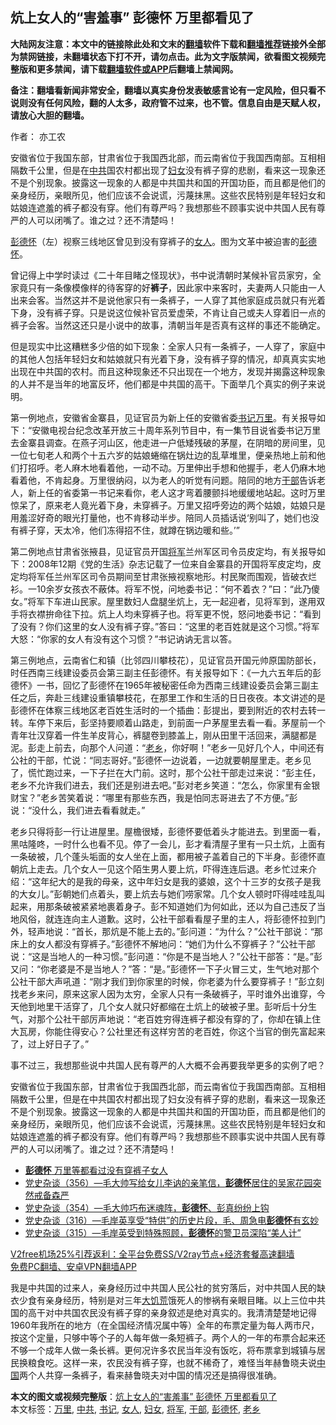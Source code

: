  <h2>炕上女人的“害羞事” 彭德怀 万里都看见了</h2> <p class="notice"><b>大陆网友注意：本文中的链接除此处和文末的<a href="https://github.com/bannedbook/fanqiang" >翻墙</a>软件下载和<a href="https://github.com/killgcd/justmysocks/blob/master/README.md">翻墙推荐</a>链接外全部为禁网链接，未翻墙状态下打不开，请勿点击。此为文字版禁闻，欲看图文视频完整版和更多禁闻，请下载<a href="https://github.com/bannedbook/fanqiang">翻墙软件或APP</a>后翻墙上禁闻网。</p><p>备注：翻墙看新闻非常安全，翻墙以真实身份发表敏感言论有一定风险，但只看不说则没有任何风险，翻的人太多，政府管不过来，也不管。信息自由是天赋人权，请放心大胆的翻墙。</b></p>  <div class="entry"> <p>作者： 亦工农</p> <p id="summary">安徽省位于我国东部，甘肃省位于我国西北部，而云南省位于我国西南部。互相相隔数千公里，但是在<a href="https://www.bannedbook.org/bnews/tag/%e4%b8%ad%e5%85%b1/" class="st_tag internal_tag" rel="tag" title="标签 中共 下的日志">中共</a>国农村都出现了<a href="https://www.bannedbook.org/bnews/tag/%E5%A6%87%E5%A5%B3/" class="st_tag internal_tag" rel="tag" title="标签 妇女 下的日志">妇女</a>没有裤子穿的悲剧，看来这一现象还不是个别现象。披露这一现象的人都是中共国共和国的开国功臣，而且都是他们的亲身经历，亲眼所见，他们应该不会说谎，污蔑抹黑。这些农民特别是年轻妇女和姑娘连遮羞的裤子都没有穿。他们有尊严吗？我想那些不顾事实说中共国人民有尊严的人可以闭嘴了。谁之过？还不清楚吗！</p> <p id="conimg"><span class='wp_keywordlink'><a href="https://www.bannedbook.org/forum2/topic960.html" title="彭德怀自述" target="_blank">彭德怀</a></span>（左）视察三线地区曾见到没有穿裤子的<a href="https://www.bannedbook.org/bnews/tag/%e5%a5%b3%e4%ba%ba/" class="st_tag internal_tag" rel="tag" title="标签 女人 下的日志">女人</a>。图为文革中被迫害的<a href="https://www.bannedbook.org/bnews/tag/%e5%bd%ad%e5%be%b7%e6%80%80/" class="st_tag internal_tag" rel="tag" title="标签 彭德怀 下的日志">彭德怀</a>。</p>  <p>曾记得上中学时读过《二十年目睹之怪现状》，书中说清朝时某候补官员家穷，全家竟只有一条像模像样的待客穿的好<strong>裤子</strong>，因此家中来客时，夫妻两人只能由一人出来会客。当然这并不是说他家只有一条裤子，一人穿了其他家庭成员就只有光着下身，没有裤子穿。只是说这位候补官员爱虚荣，不肯让自己或夫人穿着旧一点的裤子会客。当然这还只是小说中的故事，清朝当年是否真有这样的事还不能确定。</p> <p>但是现实中比这糟糕多少倍的如下现象：全家人只有一条裤子，一人穿了，家庭中的其他人包括年轻妇女和姑娘就只有光着下身，没有裤子穿的情况，却真真实实地出现在中共国的农村。而且这种现象还不只出现在一个地方，发现并揭露这种现象的人并不是当年的地富反坏，他们都是中共国的高干。下面举几个真实的例子来说明。</p> <p>第一例地点，安徽省金寨县，见证官员为新上任的安徽省委<a href="https://www.bannedbook.org/bnews/tag/%e4%b9%a6%e8%ae%b0/" class="st_tag internal_tag" rel="tag" title="标签 书记 下的日志">书记</a><a href="https://www.bannedbook.org/bnews/tag/%e4%b8%87%e9%87%8c/" class="st_tag internal_tag" rel="tag" title="标签 万里 下的日志">万里</a>。有关报导如下：“安徽电视台纪念改革开放三十周年系列节目中，有一集节目说省委书记万里去金寨县调查。在燕子河山区，他走进一户低矮残破的茅屋，在阴暗的房间里，见一位七旬老人和两个十五六岁的姑娘蜷缩在锅灶边的乱草堆里，便亲热地上前和他们打招呼。老人麻木地看着他，一动不动。万里伸出手想和他握手，老人仍麻木地看着他，不肯起身。万里很纳闷，以为老人的听觉有问题。陪同的地方<a href="https://www.bannedbook.org/bnews/tag/%E5%B9%B2%E9%83%A8/" class="st_tag internal_tag" rel="tag" title="标签 干部 下的日志">干部</a>告诉老人，新上任的省委第一书记来看你，老人这才弯着腰颤抖地缓缓地站起。这时万里惊呆了，原来老人竟光着下身，未穿裤子。万里又招呼旁边的两个姑娘，姑娘只是用羞涩好奇的眼光打量他，也不肯移动半步。陪同人员插话说‘别叫了，她们也没有裤子穿，天太冷，他们冻得招不住，就蹲在锅边暖和些。’”</p>  <p>第二例地点甘肃省张掖县，见证官员开国<a href="https://www.bannedbook.org/bnews/tag/%e5%b0%86%e5%86%9b/" class="st_tag internal_tag" rel="tag" title="标签 将军 下的日志">将军</a>兰州军区司令员皮定均，有关报导如下：2008年12期《党的生活》杂志记载了一位来自金寨县的开国将军皮定均，皮定均将军任兰州军区司令员期间至甘肃张掖视察地形。村民聚而围观，皆破衣烂衫。一10余岁女孩衣不蔽体。将军不悦，问地委书记：“何不着衣？”曰：“此乃傻女。”将军下车进山民家。屋里数妇人盘腿坐炕上，无一起迎者，见将军到，遂用双手将衣襟拚命往下拉。炕上人均未穿裤子也。将军更不悦，怒问地委书记：“看到了没有？你们这里的女人没有裤子穿。”答曰：“这里的老百姓就是这个习惯。”将军大怒：“你家的女人有没有这个习惯？”书记讷讷无言以答。</p> <p>第三例地点，云南省仁和镇（比邻四川攀枝花），见证官员开国元帅原国防部长，时任西南三线建设委员会第三副主任彭德怀。有关报导如下：《一九六五年后的彭德怀》一书，回忆了彭德怀在1965年被秘密任命为西南三线建设委员会第三副主任之后，奔赴三线建设重镇攀枝花，在那里工作和生活的日日夜夜。本文讲述的是彭德怀在体察三线地区老百姓生活时的一个插曲：彭提出，要到附近的农村去转一转。车停下来后，彭坚持要顺着山路走，到前面一户茅屋里去看一看。茅屋前一个青年壮汉穿着一件生羊皮背心，裤腿卷到膝盖上，刚从田里干活回来，满腿都是泥。彭走上前去，向那个人问道：“<a href="https://www.bannedbook.org/bnews/tag/%E8%80%81%E4%B9%A1/" class="st_tag internal_tag" rel="tag" title="标签 老乡 下的日志">老乡</a>，你好啊！”老乡一见好几个人，中间还有公社的干部，忙说：“同志哥好。”彭德怀一边说着，一边就要朝屋里走。老乡见了，慌忙跑过来，一下子拦在大门前。这时，那个公社干部走过来说：“彭主任，老乡不允许我们进去，我们还是别进去吧。”彭对老乡笑道：“怎么，你家里有金银财宝？”老乡苦笑着说：“哪里有那些东西，我是怕同志哥进去了不方便。”彭说：“没什么，我们进去看看就走。”</p> <p>老乡只得将彭一行让进屋里。屋檐很矮，彭德怀要低着头才能进去。到里面一看，黑咕隆咚，一时什么也看不见。停了一会儿，彭才看清屋子里有一只土炕，上面有一条破被，几个蓬头垢面的女人坐在上面，都用被子盖着自己的下半身。彭德怀直朝炕上走去。几个女人一见这个陌生男人要上炕，吓得连连后退。老乡忙过来介绍：“这年纪大的是我的母亲，这中年妇女是我的婆娘，这个十三岁的女孩子是我的大女儿。”彭朝她们点着头，要上炕去与她们唠家常。几个女人顿时吓得哇哇乱叫起来，用那条破被紧紧地裹着身子。彭不知道她们为何如此，还以为自己违反了当地风俗，就连连向主人道歉。这时，公社干部看看屋子里的主人，将彭德怀拉到门外，轻声地说：“首长，那炕是不能上去的。”彭问道：“为什么？”公社干部说：“那床上的女人都没有穿裤子。”彭德怀不解地问：“她们为什么不穿裤子？”公社干部说：“这是当地人的一种习惯。”彭问道：“你是不是当地人？”公社干部答：“是。”彭又问：“你老婆是不是当地人？”答：“是。”彭德怀一下子火冒三丈，生气地对那个公社干部大声吼道：“刚才我们到你家里的时候，你老婆为什么要穿裤子！”彭立刻找老乡来问，原来这家人因为太穷，全家人只有一条破裤子，平时谁外出谁穿，今天他到地里干活穿了，几个女人就只好都缩在土炕上的破被子里。彭听后十分生气，对那个公社干部厉声地说：“老百姓穷得连裤子都没有穿的了，你却在镇上住大瓦房，你能住得安心？公社里还有这样穷苦的老百姓，你这个当官的倒先富起来了，过上好日子了。”</p>  <p>事不过三，我想那些说中共国人民有尊严的人大概不会再要我举更多的实例了吧？</p> <p>安徽省位于我国东部，甘肃省位于我国西北部，而云南省位于我国西南部。互相相隔数千公里，但是在中共国农村都出现了妇女没有裤子穿的悲剧，看来这一现象还不是个别现象。披露这一现象的人都是中共国共和国的开国功臣，而且都是他们的亲身经历，亲眼所见，他们应该不会说谎，污蔑抹黑。这些农民特别是年轻妇女和姑娘连遮羞的裤子都没有穿。他们有尊严吗？我想那些不顾事实说中共国人民有尊严的人可以闭嘴了。谁之过？还不清楚吗！</p> <ul class='op-related-articles' title='相关阅读'> <li><a href='https://www.bannedbook.org/bnews/lifebaike/20201216/1448519.html' target='_blank'><b>彭德怀</b> 万里等都看过没有穿裤子女人</a></li> <li><a href='https://www.bannedbook.org/bnews/bannedvideo/20201213/1447169.html' target='_blank'>党史杂谈（356）—毛大帅写给女儿李讷的亲笔信，<b>彭德怀</b>居住的吴家花园突然戒备森严</a></li> <li><a href='https://www.bannedbook.org/bnews/bannedvideo/20201211/1445978.html' target='_blank'>党史杂谈（354）—毛大帅巧布迷魂阵，<b>彭德怀</b>、彭真纷纷上钩</a></li> <li><a href='https://www.bannedbook.org/bnews/bannedvideo/20201104/1425823.html' target='_blank'>党史杂谈（316）—毛岸英享受“特供”的历史片段，毛、周急电<b>彭德怀</b>有玄妙</a></li> <li><a href='https://www.bannedbook.org/bnews/bannedvideo/20201102/1424520.html' target='_blank'>党史杂谈（315）—毛岸英受到特殊照顾，<b>彭德怀</b>的警卫员深陷“美人计”</a></li> </ul> <p class="texttj"> <a href="https://www.bannedbook.org/forum23/topic22702.html" target="_blank">V2free机场25%引荐返利：全平台免费SS/V2ray节点+经济套餐高速翻墙</a><br/> <a href="https://github.com/bannedbook/fanqiang/wiki/%E7%A6%81%E9%97%BB%E7%BD%91%E5%AE%89%E5%8D%93%E7%BF%BB%E5%A2%99%E6%96%B0%E9%97%BBAPP" target="_blank">免费PC翻墙、安卓VPN翻墙APP</a></p><p>我是中共国的过来人，亲身经历过中共国人民公社的贫穷落后，对中共国人民的缺衣少食有亲身经历，特别是对三年<span class='wp_keywordlink'><a href="https://www.bannedbook.org/forum2/topic255.html" title="墓碑──中国六十年代大饥荒纪实" target="_blank">大饥荒</a></span>饿死人的惨祸有亲眼目睹。以上三位中共国的高干对中共国农民没有裤子穿的亲身叙述是绝对真实的。我清清楚楚地记得1960年我所在的地方（在全国经济情况属中等）全年的布票定量为每人两市尺，按这个定量，只够中等个子的人每年做一条短裤子。两个人的一年的布票合起来还不够一个成年人做一条长裤。更何况许多农民当年没有饭吃，将布票拿到城镇与居民换粮食吃。这样一来，农民没有裤子穿，也就不稀奇了，难怪当年赫鲁晓夫说<span class='wp_keywordlink_affiliate'><a href="https://www.bannedbook.org/" title="中国" target="_blank">中国</a></span>两个人共穿一条裤子，看来赫鲁晓夫对中国的情况还是搞得很准确。</p> <a name='sharetosocial'></a>       <div><b>本文的图文或视频完整版</b>：<a href='https://www.bannedbook.org/bnews/comments/20201222/1452697.html'>炕上女人的“害羞事” 彭德怀 万里都看见了</a></div>  </div><!--END ENTRY--> <div class="postfooter"> <div>本文标签：<a href="https://www.bannedbook.org/bnews/tag/%e4%b8%87%e9%87%8c/" rel="tag">万里</a>, <a href="https://www.bannedbook.org/bnews/tag/%e4%b8%ad%e5%85%b1/" rel="tag">中共</a>, <a href="https://www.bannedbook.org/bnews/tag/%e4%b9%a6%e8%ae%b0/" rel="tag">书记</a>, <a href="https://www.bannedbook.org/bnews/tag/%e5%a5%b3%e4%ba%ba/" rel="tag">女人</a>, <a href="https://www.bannedbook.org/bnews/tag/%E5%A6%87%E5%A5%B3/" rel="tag">妇女</a>, <a href="https://www.bannedbook.org/bnews/tag/%e5%b0%86%e5%86%9b/" rel="tag">将军</a>, <a href="https://www.bannedbook.org/bnews/tag/%E5%B9%B2%E9%83%A8/" rel="tag">干部</a>, <a href="https://www.bannedbook.org/bnews/tag/%e5%bd%ad%e5%be%b7%e6%80%80/" rel="tag">彭德怀</a>, <a href="https://www.bannedbook.org/bnews/tag/%E8%80%81%E4%B9%A1/" rel="tag">老乡</a></div>  </div><!--END POSTFOOTER--> 